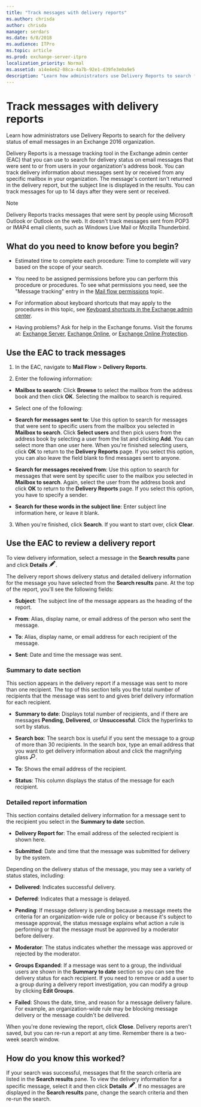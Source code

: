 ```yaml
---
title: "Track messages with delivery reports"
ms.author: chrisda
author: chrisda
manager: serdars
ms.date: 6/8/2018
ms.audience: ITPro
ms.topic: article
ms.prod: exchange-server-itpro
localization_priority: Normal
ms.assetid: a14e4e62-08ca-4a7b-92e1-d39fe3e0a9e5
description: "Learn how administrators use Delivery Reports to search for the delivery status of email messages in an Exchange 2016 organization."
---
```


# Track messages with delivery reports

Learn how administrators use Delivery Reports to search for the delivery status of email messages in an Exchange 2016 organization.
  
Delivery Reports is a message tracking tool in the Exchange admin center (EAC) that you can use to search for delivery status on email messages that were sent to or from users in your organization's address book. You can track delivery information about messages sent by or received from any specific mailbox in your organization. The message's content isn't returned in the delivery report, but the subject line is displayed in the results. You can track messages for up to 14 days after they were sent or received.
  
> [!NOTE]
> Delivery Reports tracks messages that were sent by people using Microsoft Outlook or Outlook on the web. It doesn't track messages sent from POP3 or IMAP4 email clients, such as Windows Live Mail or Mozilla Thunderbird.
  
## What do you need to know before you begin?

- Estimated time to complete each procedure: Time to complete will vary based on the scope of your search.
    
- You need to be assigned permissions before you can perform this procedure or procedures. To see what permissions you need, see the "Message tracking" entry in the [Mail flow permissions](../../permissions/feature-permissions/mail-flow-permissions.md) topic.
    
- For information about keyboard shortcuts that may apply to the procedures in this topic, see [Keyboard shortcuts in the Exchange admin center](../../about-documentation/exchange-admin-center-keyboard-shortcuts.md).
    
- Having problems? Ask for help in the Exchange forums. Visit the forums at: [Exchange Server](https://go.microsoft.com/fwlink/p/?linkId=60612), [Exchange Online](https://go.microsoft.com/fwlink/p/?linkId=267542), or [Exchange Online Protection](https://go.microsoft.com/fwlink/p/?linkId=285351).
    
## Use the EAC to track messages
<a name="trackmessages"> </a>

1. In the EAC, navigate to **Mail Flow** \> **Delivery Reports**.
    
2. Enter the following information:
    
  - **Mailbox to search**: Click **Browse** to select the mailbox from the address book and then click **OK**. Selecting the mailbox to search is required.
    
  - Select one of the following:
    
  - **Search for messages sent to**: Use this option to search for messages that were sent to specific users from the mailbox you selected in **Mailbox to search**. Click **Select users** and then pick users from the address book by selecting a user from the list and clicking **Add**. You can select more than one user here. When you're finished selecting users, click **OK** to return to the **Delivery Reports** page. If you select this option, you can also leave the field blank to find messages sent to anyone.
    
  - **Search for messages received from**: Use this option to search for messages that were sent by specific user to the mailbox you selected in **Mailbox to search**. Again, select the user from the address book and click **OK** to return to the **Delivery Reports** page. If you select this option, you have to specify a sender.
    
  - **Search for these words in the subject line**: Enter subject line information here, or leave it blank.
    
3. When you're finished, click **Search**. If you want to start over, click **Clear**.
    
## Use the EAC to review a delivery report
<a name="viewreport"> </a>

To view delivery information, select a message in the **Search results** pane and click **Details** ![Edit icon](../../media/ITPro_EAC_EditIcon.png).
  
The delivery report shows delivery status and detailed delivery information for the message you have selected from the **Search results** pane. At the top of the report, you'll see the following fields: 
  
- **Subject**: The subject line of the message appears as the heading of the report.
    
- **From**: Alias, display name, or email address of the person who sent the message.
    
- **To**: Alias, display name, or email address for each recipient of the message.
    
- **Sent**: Date and time the message was sent.
    
### Summary to date section

This section appears in the delivery report if a message was sent to more than one recipient. The top of this section tells you the total number of recipients that the message was sent to and gives brief delivery information for each recipient.
  
- **Summary to date**: Displays total number of recipients, and if there are messages **Pending**, **Delivered**, or **Unsuccessful**. Click the hyperlinks to sort by status.
    
- **Search box**: The search box is useful if you sent the message to a group of more than 30 recipients. In the search box, type an email address that you want to get delivery information about and click the magnifying glass ![Search icon](../../media/ITPro_EAC_.png).
    
- **To**: Shows the email address of the recipient.
    
- **Status**: This column displays the status of the message for each recipient.
    
### Detailed report information

This section contains detailed delivery information for a message sent to the recipient you select in the **Summary to date** section.
  
- **Delivery Report for**: The email address of the selected recipient is shown here.
    
- **Submitted**: Date and time that the message was submitted for delivery by the system.
    
Depending on the delivery status of the message, you may see a variety of status states, including:
  
- **Delivered**: Indicates successful delivery.
    
- **Deferred**: Indicates that a message is delayed.
    
- **Pending**: If message delivery is pending because a message meets the criteria for an organization-wide rule or policy or because it's subject to message approval, the status message explains what action a rule is performing or that the message must be approved by a moderator before delivery.
    
- **Moderator**: The status indicates whether the message was approved or rejected by the moderator.
    
- **Groups Expanded**: If a message was sent to a group, the individual users are shown in the **Summary to date** section so you can see the delivery status for each recipient. If you need to remove or add a user to a group during a delivery report investigation, you can modify a group by clicking **Edit Groups**.
    
- **Failed**: Shows the date, time, and reason for a message delivery failure. For example, an organization-wide rule may be blocking message delivery or the message couldn't be delivered.
    
When you're done reviewing the report, click **Close**. Delivery reports aren't saved, but you can re-run a report at any time. Remember there is a two-week search window.
  
## How do you know this worked?
<a name="viewreport"> </a>

If your search was successful, messages that fit the search criteria are listed in the **Search results** pane. To view the delivery information for a specific message, select it and then click **Details** ![Edit icon](../../media/ITPro_EAC_EditIcon.png). If no messages are displayed in the **Search results** pane, change the search criteria and then re-run the search.
  

